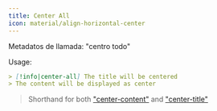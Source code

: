 ```yaml
---
title: Center All
icon: material/align-horizontal-center
---
```


Metadatos de llamada: "centro todo"

Usage:
```md
> [!info|center-all] The title will be centered
> The content will be displayed as center
```
> Shorthand for both ["center-content"](../content-styling/page-3.md) and ["center-title"](../title-styling/page-13.md)
